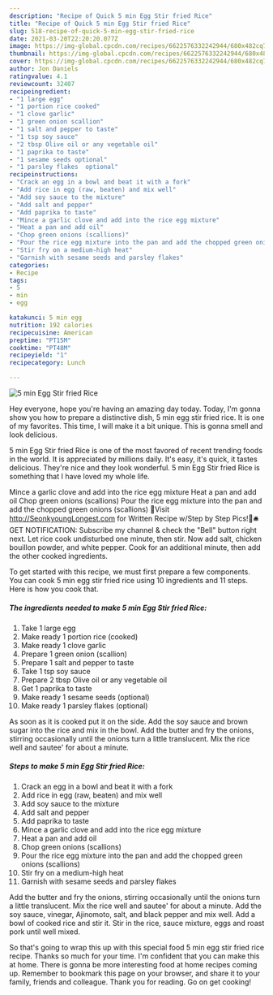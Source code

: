 ```yaml
---
description: "Recipe of Quick 5 min Egg Stir fried Rice"
title: "Recipe of Quick 5 min Egg Stir fried Rice"
slug: 518-recipe-of-quick-5-min-egg-stir-fried-rice
date: 2021-03-20T22:20:20.077Z
image: https://img-global.cpcdn.com/recipes/6622576332242944/680x482cq70/5-min-egg-stir-fried-rice-recipe-main-photo.jpg
thumbnail: https://img-global.cpcdn.com/recipes/6622576332242944/680x482cq70/5-min-egg-stir-fried-rice-recipe-main-photo.jpg
cover: https://img-global.cpcdn.com/recipes/6622576332242944/680x482cq70/5-min-egg-stir-fried-rice-recipe-main-photo.jpg
author: Jon Daniels
ratingvalue: 4.1
reviewcount: 32407
recipeingredient:
- "1 large egg"
- "1 portion rice cooked"
- "1 clove garlic"
- "1 green onion scallion"
- "1 salt and pepper to taste"
- "1 tsp soy sauce"
- "2 tbsp Olive oil or any vegetable oil"
- "1 paprika to taste"
- "1 sesame seeds optional"
- "1 parsley flakes  optional"
recipeinstructions:
- "Crack an egg in a bowl and beat it with a fork"
- "Add rice in egg (raw, beaten) and mix well"
- "Add soy sauce to the mixture"
- "Add salt and pepper"
- "Add paprika to taste"
- "Mince a garlic clove and add into the rice egg mixture"
- "Heat a pan and add oil"
- "Chop green onions (scallions)"
- "Pour the rice egg mixture into the pan and add the chopped green onions (scallions)"
- "Stir fry on a medium-high heat"
- "Garnish with sesame seeds and parsley flakes"
categories:
- Recipe
tags:
- 5
- min
- egg

katakunci: 5 min egg 
nutrition: 192 calories
recipecuisine: American
preptime: "PT15M"
cooktime: "PT48M"
recipeyield: "1"
recipecategory: Lunch

---
```



![5 min Egg Stir fried Rice](https://img-global.cpcdn.com/recipes/6622576332242944/680x482cq70/5-min-egg-stir-fried-rice-recipe-main-photo.jpg)

Hey everyone, hope you're having an amazing day today. Today, I'm gonna show you how to prepare a distinctive dish, 5 min egg stir fried rice. It is one of my favorites. This time, I will make it a bit unique. This is gonna smell and look delicious.

5 min Egg Stir fried Rice is one of the most favored of recent trending foods in the world. It is appreciated by millions daily. It's easy, it's quick, it tastes delicious. They're nice and they look wonderful. 5 min Egg Stir fried Rice is something that I have loved my whole life.

Mince a garlic clove and add into the rice egg mixture Heat a pan and add oil Chop green onions (scallions) Pour the rice egg mixture into the pan and add the chopped green onions (scallions) 🌼Visit http://SeonkyoungLongest.com for Written Recipe w/Step by Step Pics!🌼🛎 GET NOTIFICATION: Subscribe my channel &amp; check the &#34;Bell&#34; button right next. Let rice cook undisturbed one minute, then stir. Now add salt, chicken bouillon powder, and white pepper. Cook for an additional minute, then add the other cooked ingredients.


To get started with this recipe, we must first prepare a few components. You can cook 5 min egg stir fried rice using 10 ingredients and 11 steps. Here is how you cook that.

<!--inarticleads1-->

##### The ingredients needed to make 5 min Egg Stir fried Rice:

1. Take 1 large egg
1. Make ready 1 portion rice (cooked)
1. Make ready 1 clove garlic
1. Prepare 1 green onion (scallion)
1. Prepare 1 salt and pepper to taste
1. Take 1 tsp soy sauce
1. Prepare 2 tbsp Olive oil or any vegetable oil
1. Get 1 paprika to taste
1. Make ready 1 sesame seeds (optional)
1. Make ready 1 parsley flakes  (optional)


As soon as it is cooked put it on the side. Add the soy sauce and brown sugar into the rice and mix in the bowl. Add the butter and fry the onions, stirring occasionally until the onions turn a little translucent. Mix the rice well and sautee&#39; for about a minute. 

<!--inarticleads2-->

##### Steps to make 5 min Egg Stir fried Rice:

1. Crack an egg in a bowl and beat it with a fork
1. Add rice in egg (raw, beaten) and mix well
1. Add soy sauce to the mixture
1. Add salt and pepper
1. Add paprika to taste
1. Mince a garlic clove and add into the rice egg mixture
1. Heat a pan and add oil
1. Chop green onions (scallions)
1. Pour the rice egg mixture into the pan and add the chopped green onions (scallions)
1. Stir fry on a medium-high heat
1. Garnish with sesame seeds and parsley flakes


Add the butter and fry the onions, stirring occasionally until the onions turn a little translucent. Mix the rice well and sautee&#39; for about a minute. Add the soy sauce, vinegar, Ajinomoto, salt, and black pepper and mix well. Add a bowl of cooked rice and stir it. Stir in the rice, sauce mixture, eggs and roast pork until well mixed. 

So that's going to wrap this up with this special food 5 min egg stir fried rice recipe. Thanks so much for your time. I'm confident that you can make this at home. There is gonna be more interesting food at home recipes coming up. Remember to bookmark this page on your browser, and share it to your family, friends and colleague. Thank you for reading. Go on get cooking!
